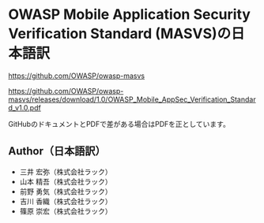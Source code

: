 # OWASP Mobile Application Security Verification Standard (MASVS)の日本語訳

https://github.com/OWASP/owasp-masvs

https://github.com/OWASP/owasp-masvs/releases/download/1.0/OWASP_Mobile_AppSec_Verification_Standard_v1.0.pdf

GitHubのドキュメントとPDFで差がある場合はPDFを正としています。


## Author（日本語訳）
 - 三井  宏弥（株式会社ラック）
 - 山本  精吾（株式会社ラック）
 - 前野  勇気（株式会社ラック） 
 - 吉川  香織（株式会社ラック）
 - 篠原  崇宏（株式会社ラック）
